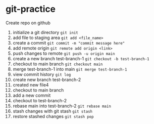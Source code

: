 # git-practice

Create repo on github

1. initialize a git directory
   `git init`
2. add file to staging area
   `git add <file_name>`
3. create a commit
   `git commit -m "commit message here"`
4. add remote origin
   `git remote add origin <link>`
5. push changes to remote
   `git push -u origin main`
6. create a new branch test-branch-1
   `git checkout -b test-branch-1`
7. checkout to main branch
   `git checkout main`
8. merge test-branch-1 into main
   `git merge test-branch-1`
9. view commit history
   `git log`
10. create new branch test-branch-2
11. created new file4
12. checkout to main branch
13. add a new commit
14. checkout to test-branch-2
15. rebase main into test-branch-2
    `git rebase main`
16. stash changes with git stash
    `git stash`
17. restore stashed changes
    `git stash pop`
